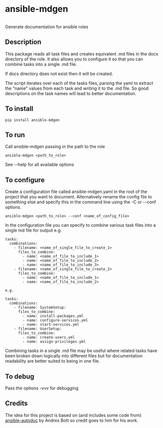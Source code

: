 # ansible-mdgen

[![<CircleCI>](https://circleci.com/gh/murphypetercl/ansible-mdgen.svg?style=svg)](https://app.circleci.com/pipelines/github/murphypetercl/ansible-mdgen?branch=main)

Generate documentation for ansible roles

## Description

This package reads all task files and creates equivalent .md files in the docs directory of the role. It also allows you to configure it so that you can combine tasks into a single .md file.

If docs directory does not exist then it will be created. 

The script iterates over each of the tasks files, parsing the yaml to extract the "name" values from each task and writing it to the .md file. So good descriptions on the task names will lead to better documentation.

## To install
```
pip install ansible-mdgen
```


## To run

Call ansible-mdgen passing in the path to the role
```
ansible-mdgen <path_to_role>
```

See --help for all available options

## To configure

Create a configuration file called ansible-mdgen.yaml in the root of the project that you want to document. Alternatively rename the config file to something else and specify this in the command line using the -C or --conf options.
```
ansible-mdgen <path_to_role> --conf <name_of_config_file>
```

In the configuration file you can specify to combine various task files into a single md file for output e.g. 
```
tasks:
  combinations:
    - filename: <name_of_single_file_to_create_1>
      files_to_combine:
        - name: <name_of_file_to_include_1>
        - name: <name_of_file_to_include_2>
        - name: <name_of_file_to_include_3>
    - filename: <name_of_single_file_to_create_2>
      files_to_combine:
        - name: <name_of_file_to_include_1>
        - name: <name_of_file_to_include_2>

e.g. 

tasks:
  combinations:
    - filename: SystemSetup:
      files_to_combine:
        - name: install-packages.yml
        - name: configure-services.yml
        - name: start-services.yml
    - filename: UserSetup:
      files_to_combine:
        - name: create-users.yml
        - name: assign-privileges.yml
```
Combining tasks in a single .md file may be useful where related tasks have been broken down logically into different files but for documentation readability are better suited to being in one file.

## To debug

Pass the options -vvv for debugging

## Credits

The idea for this project is based on (and includes some code from) [ansible-autodoc](https://github.com/AndresBott/ansible-autodoc) by Andres Bott so credit goes to him for his work.